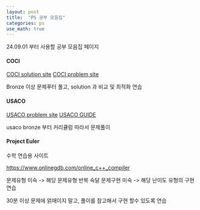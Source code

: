 ```yaml
---
layout: post
title:  "PS 공부 모음집"
categories: ps
use_math: true
---
```


24.09.01 부터 사용할 공부 모음집 페이지

#### COCI
[COCI solution site](https://hsin.hr/coci/)
[COCI problem site](https://www.acmicpc.net/category/17)

Bronze 이상 문제푸터 풀고, solution 과 비교 및 최적화 연습

#### USACO
[USACO problem site](https://www.acmicpc.net/category/106)
[USACO GUIDE](https://usaco.guide/dashboard/)

usaco bronze 부터 커리큘럼 따라서 문제풀이 

#### Project Euler

수학 연습용 사이트

[https://www.onlinegdb.com/online_c++_compiler   ](https://www.onlinegdb.com/online_c++_compiler)


문제유형 미숙 -> 해당 문제유형 반복 숙달
문제구현 미숙 -> 해당 난이도 유형의 구현 연습

30분 이상 문제에 얽매이지 말고, 풀이를 참고해서 구현 할수 있도록 연습